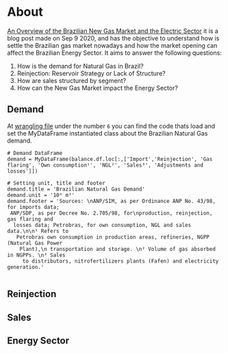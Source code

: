 # About

[An Overview of the Brazilian New Gas Market and the Electric Sector](https://medium.com/@lauramsfernandes/an-overview-of-the-brazilian-new-gas-market-and-the-electric-sector-b173f34ac307) it is a blog post made on Sep 9 2020, and has the objective to understand how is settle the Brazilian gas market nowadays and how the market opening can affect the Brazilian Energy Sector. It aims to answer the following questions:

1. How is the demand for Natural Gas in Brazil?
2. Reinjection: Reservoir Strategy or Lack of Structure?
3. How are sales structured by segment?
4. How can the New Gas Market impact the Energy Sector?

## Demand

At [wrangling file](\1_naturalGas_Wrangling.ipynb) under the number `6` you can find the code thats load and set the MyDataFrame instantiated class about the Brazilian Natural Gas demand.

```
# Demand DataFrame
demand = MyDataFrame(balance.df.loc[:,['Import','Reinjection', 'Gas flaring', 'Own consumption¹', 'NGL²', 'Sales³', 'Adjustments and losses']])

# Setting unit, title and footer
demand.title = 'Brazilian Natural Gas Demand'
demand.unit = '10⁶ m³'
demand.footer = 'Sources: \nANP/SIM, as per Ordinance ANP No. 43/98, for imports data;
 ANP/SDP, as per Decree No. 2.705/98, for\nproduction, reinjection, gas flaring and
  losses data; Petrobras, for own consumption, NGL and sales data.\n\n¹ Refers to
   Petrobras own consumption in production areas, refineries, NGPP (Natural Gas Power
    Plant),\n transportation and storage. \n² Volume of gas absorbed in NGPPs. \n³ Sales
     to distributors, nitrofertilizers plants (Fafen) and electricity generation.'
     
```

## Reinjection
## Sales
## Energy Sector

